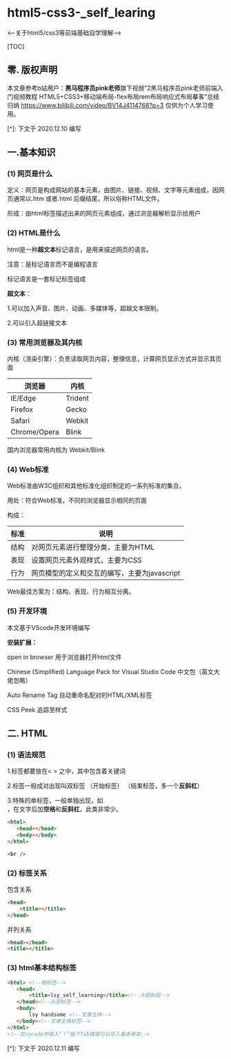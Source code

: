 # html5-css3-_self_learing
<--关于html5/css3等前端基础自学理解-->

[TOC]



## 零. 版权声明

本文章参考b站用户：**黑马程序员pink老师**旗下视频”2黑马程序员pink老师前端入门视频教程 HTML5+CSS3+移动端布局-flex布局rem布局响应式布局摹客“总结归纳 https://www.bilibili.com/video/BV14J4114768?p=3  仅供为个人学习使用。

[^]: 下文于 2020.12.10 编写

## 一.基本知识

### (1) 网页是什么

定义：网页是构成网站的基本元素，由图片、链接、视频、文字等元素组成，因网页通常以.htm 或者.html 后缀结尾，所以俗称HTML文件。

形成：由html标签描述出来的网页元素组成，通过浏览器解析显示给用户

### (2) HTML是什么

html是一种**超文本**标记语言，是用来描述网页的语言。

注意：是标记语言而不是编程语言

标记语言是一套标记标签组成

**超文本**：

1.可以加入声音、图片、动画、多媒体等，超越文本限制。

2.可以引入超链接文本

### (3) 常用浏览器及其内核

内核（渲染引擎）：负责读取网页内容，整理信息，计算网页显示方式并显示其页面

| 浏览器       | 内核    |
| ------------ | ------- |
| IE/Edge      | Trident |
| Firefox      | Gecko   |
| Safari       | Webkit  |
| Chrome/Opera | Blink   |

国内浏览器常用内核为  Webkit/Blink

### (4) Web标准

Web标准由W3C组织和其他标准化组织制定的一系列标准的集合。

用处：符合Web标准，不同的浏览器显示相同的页面

构成：

| 标准 | 说明                                         |
| ---- | -------------------------------------------- |
| 结构 | 对网页元素进行整理分类，主要为HTML           |
| 表现 | 设置网页元素外观样式，主要为CSS              |
| 行为 | 网页模型的定义和交互的编写，主要为javascript |

Web最佳方案为：结构、表现、行为相互分离。

### (5) 开发环境

本文基于VScode开发环境编写

**安装扩展：**

open in browser 用于浏览器打开html文件

Chinese (Simplified) Language Pack for Visual Studio Code 中文包（英文大佬忽略）

Auto Rename Tag 自动重命名配对的HTML/XML标签

CSS Peek 追踪至样式

## 二. HTML

### (1) 语法规范

1.标签都要放在< > 之中，其中包含着关键词

2.标签一般成对出现叫双标签 <html>（开始标签） </html>（结束标签，多一个**反斜杠**）

3.特殊的单标签，一般单独出现，如<br />，在文字后加**空格**和**反斜杠**，此类非常少。



```html
<html> 
   <head></head>
   <body></body>
</html>

<br />
```

### (2) 标签关系

包含关系

```html
<head>
	<title></title>
</head>
```

并列关系

```html
<head></head>
<title></title>
```

### (3) html基本结构标签

```html
<html> <!--根标签-->
   <head>
       <title>lsy_self_learning</title><!--头部标题-->
   </head><!--头部标签-->
   <body>
       lsy handsome <!--文章主体-->
   </body><!--文章主体标签-->
</html>
<!--在vscode中输入“！”按下Tab键就可以导入基本骨架-->
```

[^]: 下文于 2020.12.11 编写


